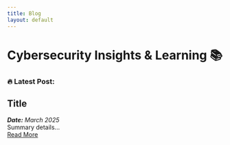 ```yaml
---
title: Blog
layout: default
---
```


# Cybersecurity Insights & Learning 📚  

### 🔥 Latest Post:  
## Title  
_**Date:** March 2025_  
Summary details...  
[Read More](xxx.md)